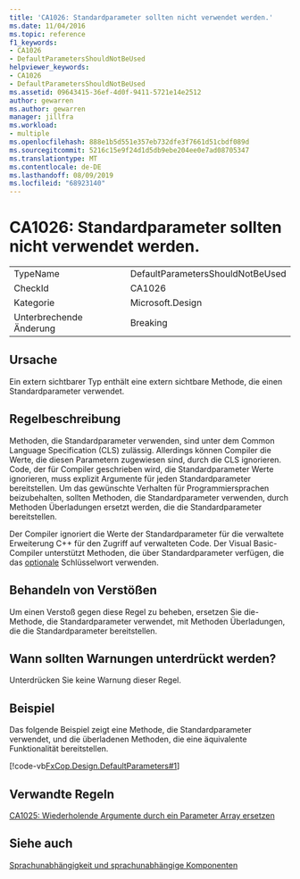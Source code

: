 ```yaml
---
title: 'CA1026: Standardparameter sollten nicht verwendet werden.'
ms.date: 11/04/2016
ms.topic: reference
f1_keywords:
- CA1026
- DefaultParametersShouldNotBeUsed
helpviewer_keywords:
- CA1026
- DefaultParametersShouldNotBeUsed
ms.assetid: 09643415-36ef-4d0f-9411-5721e14e2512
author: gewarren
ms.author: gewarren
manager: jillfra
ms.workload:
- multiple
ms.openlocfilehash: 888e1b5d551e357eb732dfe3f7661d51cbdf089d
ms.sourcegitcommit: 5216c15e9f24d1d5db9ebe204ee0e7ad08705347
ms.translationtype: MT
ms.contentlocale: de-DE
ms.lasthandoff: 08/09/2019
ms.locfileid: "68923140"
---
```

# <a name="ca1026-default-parameters-should-not-be-used"></a>CA1026: Standardparameter sollten nicht verwendet werden.

|||
|-|-|
|TypeName|DefaultParametersShouldNotBeUsed|
|CheckId|CA1026|
|Kategorie|Microsoft.Design|
|Unterbrechende Änderung|Breaking|

## <a name="cause"></a>Ursache
Ein extern sichtbarer Typ enthält eine extern sichtbare Methode, die einen Standardparameter verwendet.

## <a name="rule-description"></a>Regelbeschreibung
Methoden, die Standardparameter verwenden, sind unter dem Common Language Specification (CLS) zulässig. Allerdings können Compiler die Werte, die diesen Parametern zugewiesen sind, durch die CLS ignorieren. Code, der für Compiler geschrieben wird, die Standardparameter Werte ignorieren, muss explizit Argumente für jeden Standardparameter bereitstellen. Um das gewünschte Verhalten für Programmiersprachen beizubehalten, sollten Methoden, die Standardparameter verwenden, durch Methoden Überladungen ersetzt werden, die die Standardparameter bereitstellen.

Der Compiler ignoriert die Werte der Standardparameter für die verwaltete Erweiterung C++ für den Zugriff auf verwalteten Code. Der Visual Basic-Compiler unterstützt Methoden, die über Standardparameter verfügen, die das [optionale](/dotnet/visual-basic/language-reference/modifiers/optional) Schlüsselwort verwenden.

## <a name="how-to-fix-violations"></a>Behandeln von Verstößen
Um einen Verstoß gegen diese Regel zu beheben, ersetzen Sie die-Methode, die Standardparameter verwendet, mit Methoden Überladungen, die die Standardparameter bereitstellen.

## <a name="when-to-suppress-warnings"></a>Wann sollten Warnungen unterdrückt werden?
Unterdrücken Sie keine Warnung dieser Regel.

## <a name="example"></a>Beispiel
Das folgende Beispiel zeigt eine Methode, die Standardparameter verwendet, und die überladenen Methoden, die eine äquivalente Funktionalität bereitstellen.

[!code-vb[FxCop.Design.DefaultParameters#1](../code-quality/codesnippet/VisualBasic/ca1026-default-parameters-should-not-be-used_1.vb)]

## <a name="related-rules"></a>Verwandte Regeln
[CA1025: Wiederholende Argumente durch ein Parameter Array ersetzen](../code-quality/ca1025-replace-repetitive-arguments-with-params-array.md)

## <a name="see-also"></a>Siehe auch
[Sprachunabhängigkeit und sprachunabhängige Komponenten](/dotnet/standard/language-independence-and-language-independent-components)